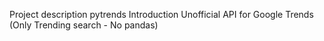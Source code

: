 Project description
pytrends
Introduction
Unofficial API for Google Trends (Only Trending search - No pandas)
